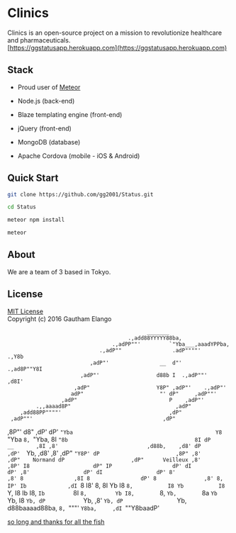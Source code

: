 # Clinics

Clinics is an open-source project on a mission to revolutionize healthcare and pharmaceuticals. <br>
[https://ggstatusapp.herokuapp.com](https://ggstatusapp.herokuapp.com)

## Stack

* Proud user of [Meteor](https://github.com/meteor/meteor)

* Node.js (back-end)
* Blaze templating engine (front-end)
* jQuery (front-end)
* MongoDB (database)
* Apache Cordova (mobile - iOS & Android)

## Quick Start

```bash
git clone https://github.com/gg2001/Status.git
```

```bash
cd Status
```

```bash
meteor npm install
```

```bash
meteor
```

## About

We are a team of 3 based in Tokyo. 

## License

[MIT License](https://opensource.org/licenses/MIT) <br>
Copyright (c) 2016 Gautham Elango

                                                _______
                                          .,add88YYYYY88ba,
                                     .,adPP""'         `"Yba___,aaadYPPba,
                                 .,adP""                .adP""""'     .,Y8b
                              ,adP"'                __  d"'     .,ad8P""Y8I
                           ,adP"'                  d88b I  .,adP""'   ,d8I'
                         ,adP"                     Y8P" ,adP"'    .,adP"'
                        adP"                        "' dP"     ,adP""'
                     ,adP"                             P    ,adP"'
             .,,aaaad8P"                                 ,adP"
        ,add88PP""""'                                  ,dP"
     ,adP""'                                         ,dP"
   ,8P"'                                            d8"
 ,dP'                                              dP'
 `"Yba                                             Y8
   `"Yba                                           `8,
     `"Yba,                                         8I
        `"8b                                        8I
          dP                              __       ,8I
         ,8'                            ,d88b,    ,d8'
         dP                           ,dP'  `Yb, ,d8'
        ,8'                         ,dP"      `"Y8P'
        dP                        ,8P"
       ,8'                      ,dP"    Normand
       dP                     ,dP"      Veilleux
      ,8'                    ,8P'
      I8                    dP"
      IP                   dP'
      dI                  dP'
     ,8'                 dP'
     dI                 dP'
     8'                ,8'
     8                ,8I
     8                dP'
     8               ,8'
     8,              IP'
     Ib             ,dI
     `8             I8'
      8,            8I
      Yb            I8
      `8,           I8
       Yb           I8
       `Y,          I8
        Ib          I8,
        `Ib         `8I
         `8,         Yb
          I8,        `8,
          `Yb,        `8a
           `Yb         `Yb,
            I8          `Yb,
            dP            `Yb,
           ,8'              `Yb,
           dP                 `Yb,
          d88baaaad88ba,        `8,
             `"""'   `Y8ba,     ,dI
                        `""Y8baadP'

[so long and thanks for all the fish](http://www.asciiworld.com/-Dolphins-.html)